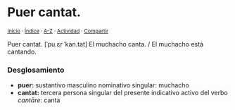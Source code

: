# Puer cantat.
<sup>[Inicio](https://github.com/jucardus/jucardus.github.io/repo/blob/main/readme.md) · [Índice](https://github.com/jucardus/jucardus.github.io/repo/blob/main/indices/frases-latinas.md) · [A-Z](https://github.com/jucardus/jucardus.github.io/repo/blob/main/indices/alfabetico.md) · [Actividad](https://github.com/jucardus/jucardus.github.io/repo/blob/main/indices/actividad.md) · [Compartir](https://x.com/intent/tweet?text=%C2%ABPuer%20cantat.%C2%BB%20entre%20las%20Frases%20latinas%20en%20Jucardus%2C%20desglosada%20y%20con%20enlaces%20cruzados.%0A%E2%86%92%20https%3A%2F%2Fgithub.com%2Fjucardus%2Frepo%2Fblob%2Fmain%2Fcontenido%2F25%2F04%2F25%2Fpuer-cantat.md%0A%0A%23frss_ltns_jucardus%0A%40jucardus)</sup>

Puer cantat. [ˈpu.ɛr ˈkan.tat] El muchacho canta. / El muchacho está cantando.

### Desglosamiento

* **puer:** sustantivo masculino nominativo singular: muchacho
* **cantat:** tercera persona singular del presente indicativo activo del verbo _cantāre_: canta
